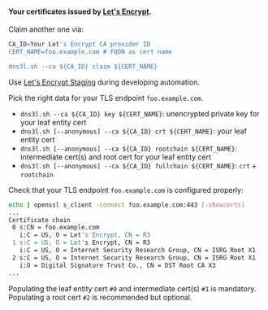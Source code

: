 #### Your certificates issued by [Let's Encrypt][0].
Claim another one via:
```bash
CA_ID=Your Let's Encrypt CA provider ID
CERT_NAME=foo.example.com # FQDN as cert name

dns3l.sh --ca ${CA_ID} claim ${CERT_NAME}

```
Use [Let's Encrypt Staging][1] during developing automation.

[0]: https://letsencrypt.org/
[1]: https://letsencrypt.org/docs/staging-environment/

Pick the right data for your TLS endpoint `foo.example.com`.

* `dns3l.sh --ca ${CA_ID} key ${CERT_NAME}`: unencrypted private key for your leaf entity cert
* `dns3l.sh [--anonymous] --ca ${CA_ID} crt ${CERT_NAME}`: your leaf entity cert
* `dns3l.sh [--anonymous] --ca ${CA_ID} rootchain ${CERT_NAME}`: intermediate cert(s) and root cert for your leaf entity cert
* `dns3l.sh [--anonymous] --ca ${CA_ID} fullchain ${CERT_NAME}`: `crt` + `rootchain`

[2]: https://eff-certbot.readthedocs.io/en/stable/using.html#where-are-my-certificates

Check that your TLS endpoint `foo.example.com` is configured properly:
```bash
echo | openssl s_client -connect foo.example.com:443 [-showcerts]
...
Certificate chain
 0 s:CN = foo.example.com
   i:C = US, O = Let's Encrypt, CN = R3
 1 s:C = US, O = Let's Encrypt, CN = R3
   i:C = US, O = Internet Security Research Group, CN = ISRG Root X1
 2 s:C = US, O = Internet Security Research Group, CN = ISRG Root X1
   i:O = Digital Signature Trust Co., CN = DST Root CA X3
...
```
Populating the leaf entity cert `#0` and intermediate cert(s) `#1` is mandatory.
Populating a root cert `#2` is recommended but optional.
